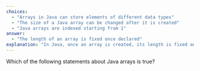 ```yaml
---
choices:
  - "Arrays in Java can store elements of different data types"
  - "The size of a Java array can be changed after it is created"
  - "Java arrays are indexed starting from 1"
answer:
  - "The length of an array is fixed once declared"
explanation: "In Java, once an array is created, its length is fixed and cannot be changed. Java arrays are indexed from 0, and they can only store elements of a single data type."
---
```


Which of the following statements about Java arrays is true?
